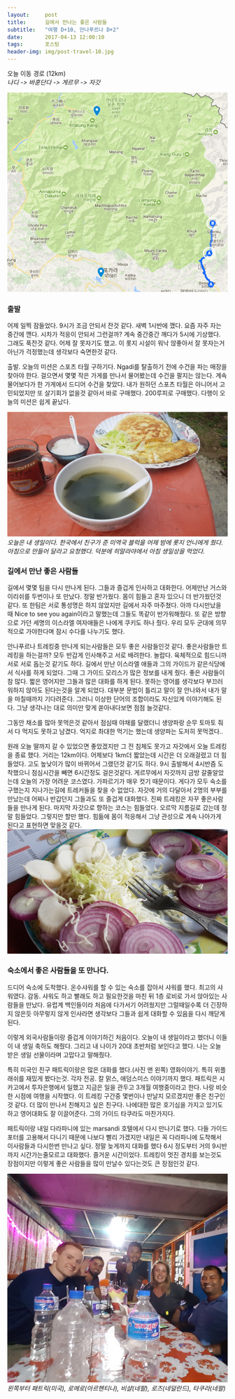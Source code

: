 ```yaml
---
layout:	    post
title: 	    길에서 만나는 좋은 사람들
subtitle:   "여행 D+10, 안나푸르나 D+2"
date:       2017-04-13 12:00:10 
tags:       포스팅
header-img: img/post-travel-10.jpg
---
```


오늘 이동 경로 (12km)  
*나디 -> 바훈단다 -> 게르무 -> 자갓*

![](/img/170413-maps.jpg)
  

### 출발 

어제 일찍 잠들었다. 9시가 조금 안되서 잔것 같다. 새벽 1시반에 깼다. 요즘 자주 자는 중간에 깬다. 시차가 적응이 안되서 그런걸까? 계속 중간중간 깨다가 5시에 기상했다. 그래도 푹잔것 같다. 어제 잘 못자기도 했고. 이 롯지 시설이 워낙 않좋아서 잘 못자는거 아닌가 걱정했는데 생각보다 숙면한것 같다.

출발. 오늘의 미션은 스포츠 타월 구하기다. Ngadi를 탈출하기 전에 수건을 파는 매장을 찾아야 한다. 걸으면서 몇몇 작은 가게를 만나서 물어봤는데 수건을 팔지는 않는다. 계속 물어보다가 한 가게에서 드디어 수건을 찾았다. 내가 원하던 스포츠 타월은 아니어서 고민되었지만 또 살기회가 없을것 같아서 바로 구매했다. 200루피로 구매했다. 다행이 오늘의 미션은 쉽게 끝났다.


![](/img/170413-birthday.jpg)
*오늘은 내 생일이다. 한국에서 친구가 준 미역국 블럭을 어제 밤에 롯지 언니에게 줬다. 아침으로 만들어 달라고 요청했다. 덕분에 히말라야에서 아침 생일상을 먹었다.*

### 길에서 만난 좋은 사람들

길에서 몇몇 팀을 다시 만나게 된다. 그들과 즐겁게 인사하고 대화한다. 어제만난 거스와 이리쉬를 두번이나 또 만났다. 정말 반가웠다. 몸이 힘들고 혼자 있으니 더 반가웠던것 같다. 또 한팀은 서로 통성명은 하지 않았지만 길에서 자주 마주쳤다. 아까 다시만났을 때 Nice to see you again이라고 말했는데 그들도 똑같이 반가워해줬다. 또 같은 방향으로 가던 세명의 이스라엘 여자애들은 나에게 쿠키도 하나 줬다. 우리 모두 군대에 의무적으로 가야한다며 잠시 수다를 나누기도 했다.

안나푸르나 트레킹중 만나게 되는사람들은 모두 좋은 사람들인것 같다. 좋은사람들만 트레킹을 하는걸까? 모두 반갑게 인사해주고 서로 배려한다. 놀랍다. 육체적으로 힘드니까 서로 서로 돕는것 같기도 하다. 길에서 만난 이스라엘 애들과 그의 가이드가 같은식당에서 식사를 하게 되었다. 그때 그 가이드 모리스가 많은 정보를 내게 줬다. 좋은 사람들이 참 많다. 짧은 영어지만 그들과 많은 대화를 하게 된다. 못하는 영어를 생각보다 부끄러워하지 않아도 된다는것을 알게 되었다. 대부분 문법이 틀리고 말이 잘 안나와서 내가 말을 마칠때까지 기다려준다. 그러니 이상한 단어의 조합이라도 자신있게 이야기해도 된다. 그냥 생각나는 대로 의미만 맞게 쏟아내다보면 점점 늘것같다.

그동안 채소를 많아 못먹은것 같아서 점심때 야채를 달랬더니 생양파랑 순무 토마토 줘서 다 먹지도 못하고 남겼다. 억지로 촤대한 먹기는 했는데 생양파는 도저히 못먹겠다..

원래 오늘 딸까지 갈 수 있었으면 좋았겠지만 그 전 침체도 못가고 자갓에서 오늘 트레킹을 종료 했다. 거리는 12km이다. 어제보다 1km더 짧았는데 시간은 더 오래걸렸고 더 힘들었다. 고도 높낮이가 많이 바뀌어서 그랬던것 같기도 하다. 9시 출발해서 4시반즘 도착했으니 점심시간을 빼면 6시간정도 걸은것같다. 게르무에서 자갓까지 금방 갈줄알았는데 오늘의 가장 어려운 코스였다. 가파르기가 매우 컷기 때문이다. 게다가 모두 숙소를 구했는지 지나가는길에 트레커들을 찾을 수 없었다. 자갓에 거의 다달아서 2명의 부부를 만났는데 어찌나 반갑던지 그들과도 또 즐겁게 대화했다. 진짜 트레킹은 자꾸 좋은사람들을 만나게 된다. 마지막 자갓으로 향하는 코스는 힘들었다. 오르막 지름길로 갔는데 정말 힘들었다. 그렇지만 할만 했다. 힘듦에 몸이 적응해서 그냥 관성으로 계속 나아가게 된다고 표현하면 맞을것 같다.
![](/img/170413-veg.jpg)

### 숙소에서 좋은 사람들을 또 만나다.

드디어 숙소에 도착했다. 온수샤워를 할 수 있는 숙소를 잡아서 샤워를 했다. 최고의 샤워였다. 감동. 샤워도 하고 빨래도 하고 필요한것을 마친 뒤 1층 로비로 가서 앉아있는 사람들을 만났다. 유럽계 백인들이라 처음에 다가서기 어려웠지만 그럴때일수록 더 긴장하지 않은듯 아무렇지 않게 인사라면 생각보다 그들과 쉽게 대화할 수 있음을 다시 깨닫게 된다.

이렇게 외국사람들이랑 즐겁게 이야기하긴 처음이다. 오늘이 내 생일이라고 했더니 이들이 내 생일 축하도 해줬다. 그리고 내 나이가 20대 초반처럼 보인다고 했다. 나는 오늘 받은 생일 선물이라며 고맙다고 말해줬다.

특히 미국인 친구 패트릭이랑은 많은 대화를 했다.(사진 맨 왼쪽) 영화이야기. 특히 위플래쉬를 재밌게 봤다는것. 각자 전공. 칼 맑스, 애덤스미스 이야기까지 했다. 패트릭은 시카고에서 투자은행에서 일했고 지금은 일을 관두고 3개월 여행중이라고 한다. 나랑 비슷한 시점에 여행을 시작했다. 이 트레킹 구간중 몇번이나 만날지 모르겠지만 좋은 친구인것 같다. 더 많이 만나서 친해지고 싶은 친구다. 나에대한 많은 호기심을 가지고 있기도 하고 영어대화도 잘 이끌어준다. 그의 가이드 타쿠라도 마찬가지다.

패트릭이랑 내일 다라파니에 있는 marsandi 호텔에서 다시 만나기로 했다. 다들 가이드 포터를 고용해서 다니기 때문에 나보다 빨리 가겠지만 내일은 꼭 다라파니에 도착해서 이사람들과 다시한번 만나고 싶다. 정말 늦게까지 대화를 했다 6시 정도부터 거의 9시반까지 시간가는줄모르고 대화했다. 즐거운 시간이었다. 트레킹이 멋진 경치를 보는것도 장점이지만 이렇게 좋은 사람들을 많이 만날수 있다는것도 큰 장점인것 같다.

![](/img/170413-people.jpg)
*왼쪽부터 패트릭(미국), 로메로(아르헨티나), 비샬(네팔), 로즈(네덜란드), 타쿠라(네팔)*
